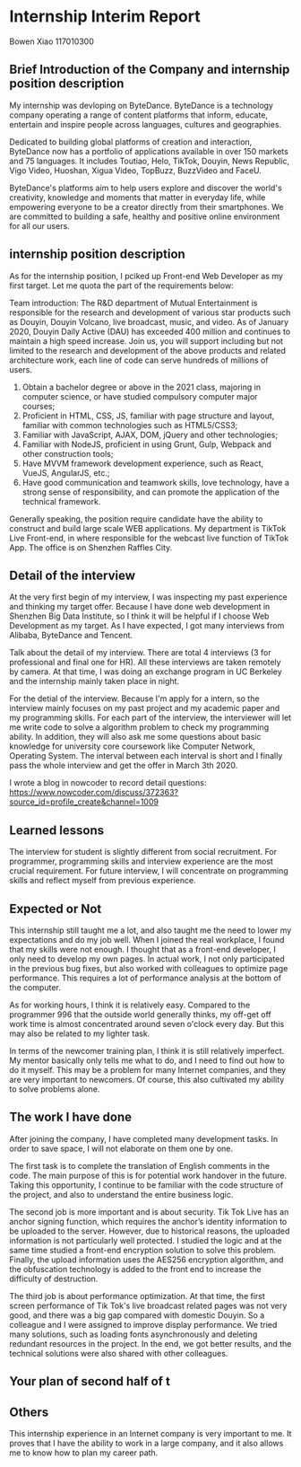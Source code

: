 # Internship Interim Report
Bowen Xiao
117010300

## Brief Introduction of the Company and internship position description
My internship was devloping on ByteDance. ByteDance is a technology company operating a range of content platforms that inform, educate, entertain and inspire people across languages, cultures and geographies.

Dedicated to building global platforms of creation and interaction, ByteDance now has a portfolio of applications available in over 150 markets and 75 languages. It includes Toutiao, Helo, TikTok, Douyin, News Republic, Vigo Video, Huoshan, Xigua Video, TopBuzz, BuzzVideo and FaceU.

ByteDance's platforms aim to help users explore and discover the world's creativity, knowledge and moments that matter in everyday life, while empowering everyone to be a creator directly from their smartphones. We are committed to building a safe, healthy and positive online environment for all our users.

## internship position description
As for the internship position, I pciked up Front-end Web Developer as my first target. Let me quota the part of the requirements below: 

Team introduction: The R&D department of Mutual Entertainment is responsible for the research and development of various star products such as Douyin, Douyin Volcano, live broadcast, music, and video. As of January 2020, Douyin Daily Active (DAU) has exceeded 400 million and continues to maintain a high speed increase. Join us, you will support including but not limited to the research and development of the above products and related architecture work, each line of code can serve hundreds of millions of users.


1. Obtain a bachelor degree or above in the 2021 class, majoring in computer science, or have studied compulsory computer major courses;
2. Proficient in HTML, CSS, JS, familiar with page structure and layout, familiar with common technologies such as HTML5/CSS3;
3. Familiar with JavaScript, AJAX, DOM, jQuery and other technologies;
4. Familiar with NodeJS, proficient in using Grunt, Gulp, Webpack and other construction tools;
5. Have MVVM framework development experience, such as React, VueJS, AngularJS, etc.;
6. Have good communication and teamwork skills, love technology, have a strong sense of responsibility, and can promote the application of the technical framework.

Generally speaking, the position require candidate have the ability to construct and build large scale WEB applications. My department is TikTok Live Front-end, in where responsible for the webcast live function of TikTok App. The office is on Shenzhen Raffles City. 

## Detail of the interview
At the very first begin of my interview, I was inspecting my past experience and thinking my target offer. Because I have done web development in Shenzhen Big Data Institute, so I think it will be helpful if I choose Web Development as my target. As I have expected, I got many interviews from Alibaba, ByteDance and Tencent. 

Talk about the detail of my interview. There are total 4 interviews (3 for professional and final one for HR). All these interviews are taken remotely by camera. At that time, I was doing an exchange program in UC Berkeley and the internship mainly taken place in night. 

For the detial of the interview. Because I'm apply for a intern, so the interview mainly focuses on my past project and my academic paper and my programming skills. For each part of the interview, the interviewer will let me write code to solve a algorithm problem to check my programming ability. In addition, they will also ask me some questions about basic knowledge for university core coursework like Computer Network, Operating System. The interval between each interval is short and I finally pass the whole interview and get the offer in March 3th 2020. 

I wrote a blog in nowcoder to record detail questions:
https://www.nowcoder.com/discuss/372363?source_id=profile_create&channel=1009

## Learned lessons
The interview for student is slightly different from social recruitment. For programmer, programming skills and interview experience are the most crucial requirement. For future interview, I will concentrate on programming skills and reflect myself from previous experience.  

## Expected or Not
This internship still taught me a lot, and also taught me the need to lower my expectations and do my job well. When I joined the real workplace, I found that my skills were not enough. I thought that as a front-end developer, I only need to develop my own pages. In actual work, I not only participated in the previous bug fixes, but also worked with colleagues to optimize page performance. This requires a lot of performance analysis at the bottom of the computer. 

As for working hours, I think it is relatively easy. Compared to the programmer 996 that the outside world generally thinks, my off-get off work time is almost concentrated around seven o'clock every day. But this may also be related to my lighter task.

In terms of the newcomer training plan, I think it is still relatively imperfect. My mentor basically only tells me what to do, and I need to find out how to do it myself. This may be a problem for many Internet companies, and they are very important to newcomers. Of course, this also cultivated my ability to solve problems alone.

## The work I have done

After joining the company, I have completed many development tasks. In order to save space, I will not elaborate on them one by one.

The first task is to complete the translation of English comments in the code. The main purpose of this is for potential work handover in the future. Taking this opportunity, I continue to be familiar with the code structure of the project, and also to understand the entire business logic.

The second job is more important and is about security. Tik Tok Live has an anchor signing function, which requires the anchor’s identity information to be uploaded to the server. However, due to historical reasons, the uploaded information is not particularly well protected. I studied the logic and at the same time studied a front-end encryption solution to solve this problem. Finally, the upload information uses the AES256 encryption algorithm, and the obfuscation technology is added to the front end to increase the difficulty of destruction.

The third job is about performance optimization. At that time, the first screen performance of Tik Tok's live broadcast related pages was not very good, and there was a big gap compared with domestic Douyin. So a colleague and I were assigned to improve display performance. We tried many solutions, such as loading fonts asynchronously and deleting redundant resources in the project. In the end, we got better results, and the technical solutions were also shared with other colleagues.
## Your plan of second half of t

## Others
This internship experience in an Internet company is very important to me. It proves that I have the ability to work in a large company, and it also allows me to know how to plan my career path.